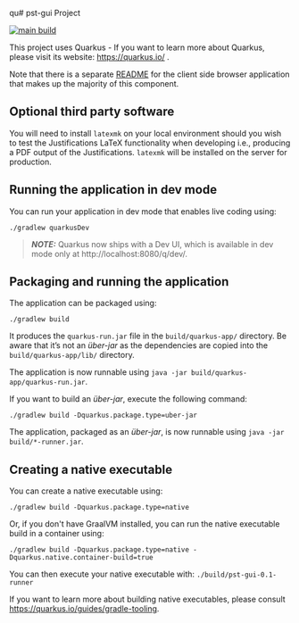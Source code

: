qu# pst-gui Project

[![main build](https://github.com/orppst/pst-gui/actions/workflows/gradle.yml/badge.svg)](https://github.com/orppst/pst-gui/actions/workflows/gradle.yml/)


This project uses Quarkus - If you want to learn more about Quarkus, please visit its website: https://quarkus.io/ .

Note that there is a separate [README](src/main/webui/README.md) for the client side browser application that makes up the 
majority of this component.

## Optional third party software

You will need to install `latexmk` on your local environment should you wish to test the Justifications LaTeX 
functionality when developing i.e., producing a PDF output of the Justifications. `latexmk` will be installed
on the server for production.

## Running the application in dev mode

You can run your application in dev mode that enables live coding using:
```shell script
./gradlew quarkusDev
```

> **_NOTE:_**  Quarkus now ships with a Dev UI, which is available in dev mode only at http://localhost:8080/q/dev/.

## Packaging and running the application

The application can be packaged using:
```shell script
./gradlew build
```
It produces the `quarkus-run.jar` file in the `build/quarkus-app/` directory.
Be aware that it’s not an _über-jar_ as the dependencies are copied into the `build/quarkus-app/lib/` directory.

The application is now runnable using `java -jar build/quarkus-app/quarkus-run.jar`.

If you want to build an _über-jar_, execute the following command:
```shell script
./gradlew build -Dquarkus.package.type=uber-jar
```

The application, packaged as an _über-jar_, is now runnable using `java -jar build/*-runner.jar`.

## Creating a native executable

You can create a native executable using: 
```shell script
./gradlew build -Dquarkus.package.type=native
```

Or, if you don't have GraalVM installed, you can run the native executable build in a container using: 
```shell script
./gradlew build -Dquarkus.package.type=native -Dquarkus.native.container-build=true
```

You can then execute your native executable with: `./build/pst-gui-0.1-runner`

If you want to learn more about building native executables, please consult https://quarkus.io/guides/gradle-tooling.




